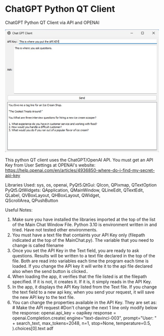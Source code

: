 # ChatGPT Python QT Client
ChatGPT Python QT Client via API and OPENAI

<img src="https://raw.githubusercontent.com/nicarley/ChatGPTPythonQTClient/main/chatgptclient.jpg" />

This python QT client uses the ChatGPT/OpenAI API.  You must get an API Key from User Settings at OPENAI's website:
https://help.openai.com/en/articles/4936850-where-do-i-find-my-secret-api-key


Libraries Used:
sys, os, openai, 
PyQt5.QtGui: QIcon, QPixmap, QTextOption
PyQt5.QtWidgets: QApplication, QMainWindow, QLineEdit, QTextEdit, QLabel, QVBoxLayout, QHBoxLayout, QWidget, \
    QScrollArea, QPushButton

Useful Notes:
1.  Make sure you have installed the libraries imported at the top of the list of the Main Chat Window File. Python 3.10 is environment written in and tried.  Have not tested other environments. 
2.  You must have a text file that containts your API Key only (filepath indicated at the top of the MainChat.py).  The variable that you need to change is called filename
3.  Once you set the API Key in the Text field, you are ready to ask questions.  Results will be written to a text file declared in the top of the file.  Both are read into variables each time the program each time is loaded.  If you change the API key it will write it to the api file declared also when the send button is clicked..
4.  When loading the app, it verifies that the file listed is at the filepath specified.  If it is not, it creates it.  If it is, it simply reads in the API Key.
5.  In the app, it displays the API Key listed from the Text file.  If you change the text field to a new api key, when you send your request, it will save the new API key to the text file.  
6.  You can change the properties available in the API Key.  They are set as:          
        # Make the API request
        #Don't change the next 1 line only modify below the response:
        openai.api_key = oapikey
        response = openai.Completion.create(
            engine="text-davinci-003",
            prompt="User: " + search_text,
            max_tokens=2048,
            n=1,
            stop=None,
            temperature=0.5,
        ).choices[0].text
adf
